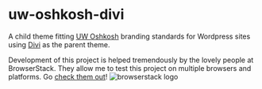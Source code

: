 # uw-oshkosh-divi
A child theme fitting [UW Oshkosh](http://uwosh.edu) branding standards for Wordpress sites using [Divi](https://www.elegantthemes.com/gallery/divi/) as the parent theme.

Development of this project is helped tremendously by the lovely people at BrowserStack. They allow me to test this project on multiple browsers and platforms. Go [check them out](https://www.browserstack.com/)!
![browserstack logo](https://p3.zdusercontent.com/attachment/1015988/oRXH2kjJquNC4l95XxJOj7ASv?token=eyJhbGciOiJkaXIiLCJlbmMiOiJBMTI4Q0JDLUhTMjU2In0..juEEjqo3cLfqCd-FskkPng.svNmioknEN2-peMaEMSxhiMuTMyVfy1psLHB411jFkGR8oPbnypXZgeoNcxOCi0fN8Jx8gnb56Dh1VLoKJXXcOZYXQ4HVjtQJCUHyozvQxP6X2kEyVvOZDxt6CDiS_ym3bam5Lgh2xT2BWSdBi7RHnJXh_VP36fBQa6UBW_cxq7hrBG6BUaFOxWJsh4uC3I0cJpAlSBdo5O1B89pmWu0gT1dWkDzuKG4VjC8MtcJabGVPf7nrBOXH0VhuX2s4J8YFNn5oW1OJbX92vs6IHHk680LdAmDDQBml3G4MKrJIxk.ZQc4LuToizWs24mbwOCXmQ)
